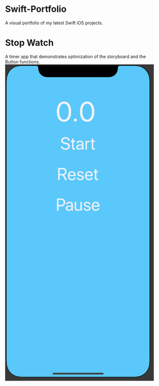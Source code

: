 # Swift-Portfolio
A visual portfolio of my latest Swift iOS projects.

# Stop Watch 
A timer app that demonstrates optimization of the storyboard and the Button functions.
![alt text][logo] 

[logo]: https://github.com/iwinyeung/Swift-Portfolio/blob/master/*X_2StopWatch/Screen%20Shot%202019-12-26%20at%202.28.06%20PM.png
